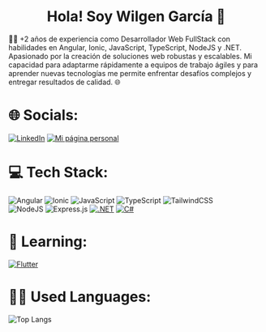 <p align="center" width="300">
   <h1 align="center">Hola! Soy Wilgen García 👋</h1>
</p>


👨‍💻 +2 años de experiencia como Desarrollador Web FullStack con habilidades en Angular, Ionic, JavaScript, TypeScript, NodeJS y .NET. Apasionado por la creación de soluciones web robustas y escalables. Mi capacidad para adaptarme rápidamente a equipos de trabajo ágiles y para aprender nuevas tecnologías me permite enfrentar desafíos complejos y entregar resultados de calidad. 🌐



# 🌐 Socials:

[![LinkedIn](https://img.shields.io/badge/LinkedIn-%230077B5.svg?style=for-the-badge&logo=linkedin&logoColor=white)](https://www.linkedin.com/in/wilgengarcia/)
[![Mi página personal](https://img.shields.io/badge/Portfolio-%230077B5?style=for-the-badge&logo=firefox&logoColor=white)](https://wilgen.netlify.app/)


# 💻 Tech Stack:
![Angular](https://img.shields.io/badge/angular-%23DD0031.svg?style=for-the-badge&logo=angular&logoColor=white) 
![Ionic](https://img.shields.io/badge/Ionic-%2336A2EB.svg?style=for-the-badge&logo=ionic&logoColor=white)
![JavaScript](https://img.shields.io/badge/javascript-%23323330.svg?style=for-the-badge&logo=javascript&logoColor=%23F7DF1E) 
![TypeScript](https://img.shields.io/badge/typescript-%23007ACC.svg?style=for-the-badge&logo=typescript&logoColor=white) 
![TailwindCSS](https://img.shields.io/badge/tailwindcss-%2338B2AC.svg?style=for-the-badge&logo=tailwind-css&logoColor=white) 
<br>
![NodeJS](https://img.shields.io/badge/node.js-6DA55F?style=for-the-badge&logo=node.js&logoColor=white) ![Express.js](https://img.shields.io/badge/express.js-%23404d59.svg?style=for-the-badge&logo=express&logoColor=%2361DAFB) 
[![.NET](https://img.shields.io/badge/.NET-%235C2D91.svg?style=for-the-badge&logo=.net&logoColor=white)](https://dotnet.microsoft.com/)
[![C#](https://img.shields.io/badge/C%23-%23239120.svg?style=for-the-badge&logo=c-sharp&logoColor=white)](https://docs.microsoft.com/en-us/dotnet/csharp/)



# 🌱 Learning:
[![Flutter](https://img.shields.io/badge/Flutter-%2302569B.svg?style=for-the-badge&logo=flutter&logoColor=white)](https://flutter.dev/)

# 👨‍💻 Used Languages:
![Top Langs](https://github-readme-stats.vercel.app/api/top-langs/?username=wilgen01&layout=compact)


